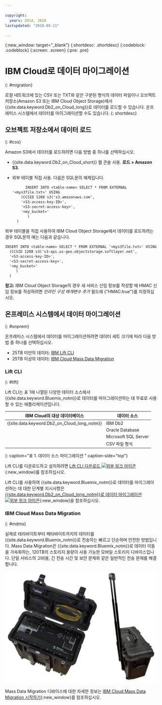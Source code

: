 ```yaml
---

copyright:
  years: 2014, 2018
lastupdated: "2018-05-11"

---
```


<!-- Attribute definitions --> 
{:new_window: target="_blank"}
{:shortdesc: .shortdesc}
{:codeblock: .codeblock}
{:screen: .screen}
{:pre: .pre}

# IBM Cloud로 데이터 마이그레이션
{: #migration}

로컬 네트워크에 있는 CSV 또는 TXT와 같은 구분된 형식의 데이터 파일이나 오브젝트 저장소(Amazon S3 또는 IBM Cloud Object Storage)에서 {{site.data.keyword.Db2_on_Cloud_long}}로 데이터를 로드할 수 있습니다. 온프레미스 시스템에서 데이터를 마이그레이션할 수도 있습니다.
{: shortdesc}

## 오브젝트 저장소에서 데이터 로드
{: #cos}

Amazon S3에서 데이터를 로드하려면 다음 방법 중 하나를 선택하십시오.
  * {{site.data.keyword.Db2_on_Cloud_short}} 웹 콘솔 사용. **로드 > Amazon S3**. 
  * 외부 테이블 직접 사용. 다음은 SQL문의 예제입니다.

    ```
          INSERT INTO <table-name> SELECT * FROM EXTERNAL '<mys3file.txt>' USING
        (CCSID 1208 s3('s3.amazonaws.com', 
        '<S3-access-key-ID>',
        '<S3-secret-access-key>', 
        '<my_bucket>'
           )
      )      
    ```

외부 테이블을 직접 사용하여 IBM Cloud Object Storage에서 데이터를 로드하려는 경우 SQL문의 예는 다음과 같습니다.

```
INSERT INTO <table-name> SELECT * FROM EXTERNAL '<mys3file.txt>' USING
  (CCSID 1208 s3('s3-api.us-geo.objectstorage.softlayer.net', 
  '<S3-access-key-ID>',
  '<S3-secret-access-key>', 
  '<my_bucket>'
     )
  )      
```

**참고:** IBM Cloud Object Storage의 경우 새 서비스 신임 정보를 작성할 때 HMAC 신임 정보를 작성하려면 *인라인 구성 매개변수 추가* 필드에 {"HMAC:true"}를 지정하십시오.

## 온프레미스 시스템에서 데이터 마이그레이션
{: #onprem}

온프레미스 시스템에서 데이터를 마이그레이션하려면 데이터 세트 크기에 따라 다음 방법 중 하나를 선택하십시오.
* 25TB 미만의 데이터: [IBM Lift CLI](#lift)
* 25TB 이상의 데이터: [IBM Cloud Mass Data Migration](#mdms)

### Lift CLI
{: #lift}

Lift CLI는 표 1에 나열된 다양한 데이터 소스에서 {{site.data.keyword.Bluemix_notm}}로 데이터를 마이그레이션하는 데 무료로 사용할 수 있는 애플리케이션입니다. 

| IBM Cloud의 대상 데이터베이스 | 데이터 소스 |
|------------------------------|-------------|
| {{site.data.keyword.Db2_on_Cloud_long_notm}}   | IBM Db2 |
|                              | Oracle Database |
|                              | Microsoft SQL Server |
|                              | CSV 파일 형식 |
{: caption="표 1. 데이터 소스 마이그레이션 " caption-side="top"}

Lift CLI를 다운로드하고 설치하려면 [Lift CLI 다운로드 ![외부 링크 아이콘](../../icons/launch-glyph.svg "외부 링크 아이콘")](https://lift.ng.bluemix.net/#download){:new_window}를 참조하십시오.

Lift CLI를 사용하여 {{site.data.keyword.Bluemix_notm}}로 데이터를 마이그레이션하는 데 대한 단계별 지시사항은 [{{site.data.keyword.Db2_on_Cloud_long_notm}}로 데이터 마이그레이션 ![외부 링크 아이콘](../../icons/launch-glyph.svg "외부 링크 아이콘")](https://lift.ng.bluemix.net/#docs){:new_window}을 참조하십시오.

### IBM Cloud Mass Data Migration
{: #mdms}

실제로 테라바이트부터 페타바이트까지의 데이터를 {{site.data.keyword.Bluemix_notm}}로 전송하는 빠르고 단순하며 안전한 방법입니다. Mass Data Migration은 {{site.data.keyword.Bluemix_notm}}로 데이터 이동을 가속화하는, 120TB의 스토리지 용량이 사용 가능한 모바일 스토리지 디바이스입니다. 단일 서비스의 고비용, 긴 전송 시간 및 보안 문제와 같은 일반적인 전송 문제를 해결합니다.

![Mass Data Migration 디바이스 보기](images/mdms.svg)

Mass Data Migration 디바이스에 대한 자세한 정보는 [IBM Cloud Mass Data Migration 시작하기](/docs/infrastructure/mass-data-migration/index.html#getting-started-with-ibm-cloud-mass-data-migration){:new_window}를 참조하십시오.


